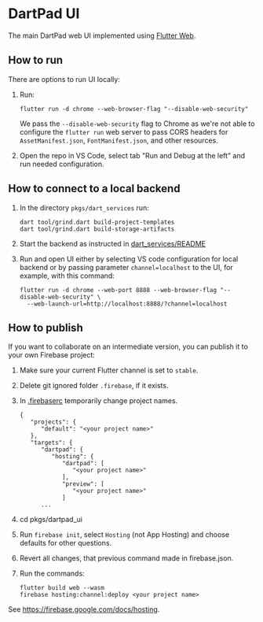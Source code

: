 # DartPad UI

The main DartPad web UI implemented using [Flutter Web](https://flutter.dev/multi-platform/web).

## How to run

There are options to run UI locally:

1. Run:

   ```
   flutter run -d chrome --web-browser-flag "--disable-web-security"
   ```

   We pass the `--disable-web-security` flag to Chrome as we're not able to
   configure the `flutter run` web server to pass CORS headers for
   `AssetManifest.json`, `FontManifest.json`, and other resources.

2. Open the repo in VS Code, select tab "Run and Debug at the left" and run
   needed configuration.

## How to connect to a local backend

1. In the directory `pkgs/dart_services` run:

    ```
    dart tool/grind.dart build-project-templates
    dart tool/grind.dart build-storage-artifacts
    ```

2. Start the backend as instructed in [dart_services/README](../dart_services/README.md)

3. Run and open UI either by selecting VS code configuration for local backend or by
   passing parameter `channel=localhost` to the UI, for example, with this command:

    ```
    flutter run -d chrome --web-port 8888 --web-browser-flag "--disable-web-security" \
      --web-launch-url=http://localhost:8888/?channel=localhost
    ```

## How to publish

If you want to collaborate on an intermediate version, you can publish it to your own Firebase project:

1. Make sure your current Flutter channel is set to `stable`.

2. Delete git ignored folder `.firebase`, if it exists.

2. In [.firebaserc](./.firebaserc) temporarily change project names.

   ```
   {
      "projects": {
         "default": "<your project name>"
      },
      "targets": {
         "dartpad": {
            "hosting": {
               "dartpad": [
                  "<your project name>"
               ],
               "preview": [
                  "<your project name>"
               ]
         ...
   ```

2. cd pkgs/dartpad_ui

3. Run `firebase init`, select `Hosting` (not App Hosting) and choose
defaults for other questions.

4. Revert all changes, that previous command made in firebase.json.

5. Run the commands:

   ```
   flutter build web --wasm
   firebase hosting:channel:deploy <your project name>
   ```

See https://firebase.google.com/docs/hosting.
